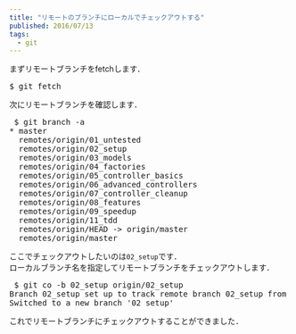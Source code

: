 ```yaml
---
title: "リモートのブランチにローカルでチェックアウトする"
published: 2016/07/13
tags:
  - git
---
```


<p>まずリモートブランチをfetchします．</p>

<pre class="code" data-lang="" data-unlink>$ git fetch</pre>


<p>次にリモートブランチを確認します．</p>

<pre class="code" data-lang="" data-unlink> $ git branch -a
* master
  remotes/origin/01_untested
  remotes/origin/02_setup
  remotes/origin/03_models
  remotes/origin/04_factories
  remotes/origin/05_controller_basics
  remotes/origin/06_advanced_controllers
  remotes/origin/07_controller_cleanup
  remotes/origin/08_features
  remotes/origin/09_speedup
  remotes/origin/11_tdd
  remotes/origin/HEAD -&gt; origin/master
  remotes/origin/master</pre>


<p>ここでチェックアウトしたいのは<code>02_setup</code>です．<br/>
ローカルブランチ名を指定してリモートブランチをチェックアウトします．</p>

<pre class="code" data-lang="" data-unlink> $ git co -b 02_setup origin/02_setup
Branch 02_setup set up to track remote branch 02_setup from origin.
Switched to a new branch &#39;02_setup&#39;</pre>


<p>これでリモートブランチにチェックアウトすることができました．</p>

